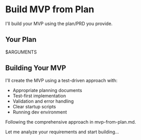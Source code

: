 # Build MVP from Plan

I'll build your MVP using the plan/PRD you provide.

## Your Plan

$ARGUMENTS

## Building Your MVP

I'll create the MVP using a test-driven approach with:
- Appropriate planning documents
- Test-first implementation
- Validation and error handling
- Clear startup scripts
- Running dev environment

Following the comprehensive approach in mvp-from-plan.md.

Let me analyze your requirements and start building...